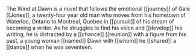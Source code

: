 The Wind at Dawn is a novel that follows the emotional [[journey]] of Gale [[Jones]], a twenty-four year old man who moves from his hometown of Waterloo, Ontario to Montreal, Quebec in [[pursuit]] of his dream of becoming a writer. As he struggles to find his voice and [[develop]] his writing, he is distracted by a [[chance]] [[reunion]] with a figure from his past, a young woman [[named]] Dawn with [[whom]] he [[shared]] a [[dance]] when he was seventeen.